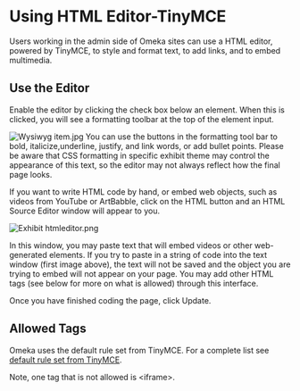 Using HTML Editor-TinyMCE
=========================
Users working in the admin side of Omeka sites can use a HTML editor, powered by TinyMCE, to style and format text, to add links, and to embed multimedia.

Use the Editor
----------------------------------------------------------------

Enable the editor by clicking the check box below an element. When this is clicked, you will see a formatting toolbar at the top of the element input.

![Wysiwyg item.jpg](https://omeka.org/c/images/a/a1/Wysiwyg_item.jpg)
You can use the buttons in the formatting tool bar to bold, italicize,underline, justify, and link words, or add bullet points. Please be aware that CSS formatting in specific exhibit theme may control the appearance of this text, so the editor may not always reflect how the final page looks.

If you want to write HTML code by hand, or embed web objects, such as videos from YouTube or ArtBabble, click on the HTML button and an HTML Source Editor window will appear to you.

![Exhibit htmleditor.png](https://omeka.org/c/images/3/38/Exhibit_htmleditor.png)

In this window, you may paste text that will embed videos or other web-generated elements. If you try to paste in a string of code into the text window (first image above), the text will not be saved and the object you are trying to embed will not appear on your page. You may add other HTML tags (see below for more on what is allowed) through this interface.

Once you have finished coding the page, click Update.

Allowed Tags
-----------------------------------------------------------------

Omeka uses the default rule set from TinyMCE. For a complete list see [default rule set from TinyMCE](http://tinymce.moxiecode.com/wiki.php/Configuration:valid_elements).

Note, one tag that is not allowed is &lt;iframe&gt;.